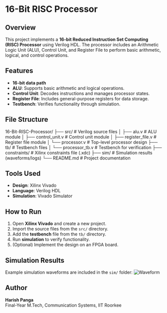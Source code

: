 # 16-Bit RISC Processor

## Overview
This project implements a **16-bit Reduced Instruction Set Computing (RISC) Processor** using Verilog HDL. The processor includes an Arithmetic Logic Unit (ALU), Control Unit, and Register File to perform basic arithmetic, logical, and control operations.

## Features
- **16-bit data path**
- **ALU**: Supports basic arithmetic and logical operations.
- **Control Unit**: Decodes instructions and manages processor states.
- **Register File**: Includes general-purpose registers for data storage.
- **Testbench**: Verifies functionality through simulation.

## File Structure
16-Bit-RISC-Processor/
├── src/                # Verilog source files
│   ├── alu.v           # ALU module
│   ├── control_unit.v  # Control unit module
│   ├── register_file.v # Register file module
│   └── processor.v     # Top-level processor design
├── tb/                 # Testbench files
│   └── processor_tb.v  # Testbench for verification
├── constraints/        # Xilinx constraints file (.xdc)
├── sim/                # Simulation results (waveforms/logs)
└── README.md           # Project documentation



## Tools Used
- **Design**: Xilinx Vivado
- **Language**: Verilog HDL
- **Simulation**: Vivado Simulator

## How to Run
1. Open **Xilinx Vivado** and create a new project.
2. Import the source files from the `src/` directory.
3. Add the **testbench** file from the `tb/` directory.
4. Run **simulation** to verify functionality.
5. (Optional) Implement the design on an FPGA board.

## Simulation Results
Example simulation waveforms are included in the `sim/` folder:
![Waveform](sim/waveform.png)

## Author
**Harish Panga**  
Final-Year M.Tech, Communication Systems, IIT Roorkee
